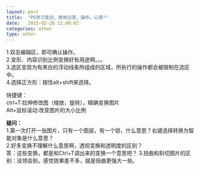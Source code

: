```yaml
---
layout: post
title:  "PS学习笔记，常用记录，操作，心得!"
date:   2015-02-26 11:00:03
categories: other
type: other
---
```


1.双击编辑区，即可确认操作。  
2.变形、内容识别比例变换好有用途啊。。。  
3.选区变现为有黑白的浮动线条所组成的区域，所执行的操作都会被限制在选区中。  
4.选择正方形：按住alt+shift来选择。  


快捷键：  
ctrl+T:拉伸修改图（缩放，旋转），精确变换图片  
Alt+鼠标滚动:改变图片的大小比例  

**疑问：**  
1.第一次打开一张图片，只有一个图层，有一个锁，什么意思？右键选择转换为智能对象是什么意思？  
2.好多变换不理解什么意思啊，透视变换和透明度的区别？  
答：这些变换，都是和Ctrl+T调出来的变换一个意思吧？
3.扭曲和斜切图片的区别：没领会到，感觉效果差不多，就是扭曲更强大一些。  